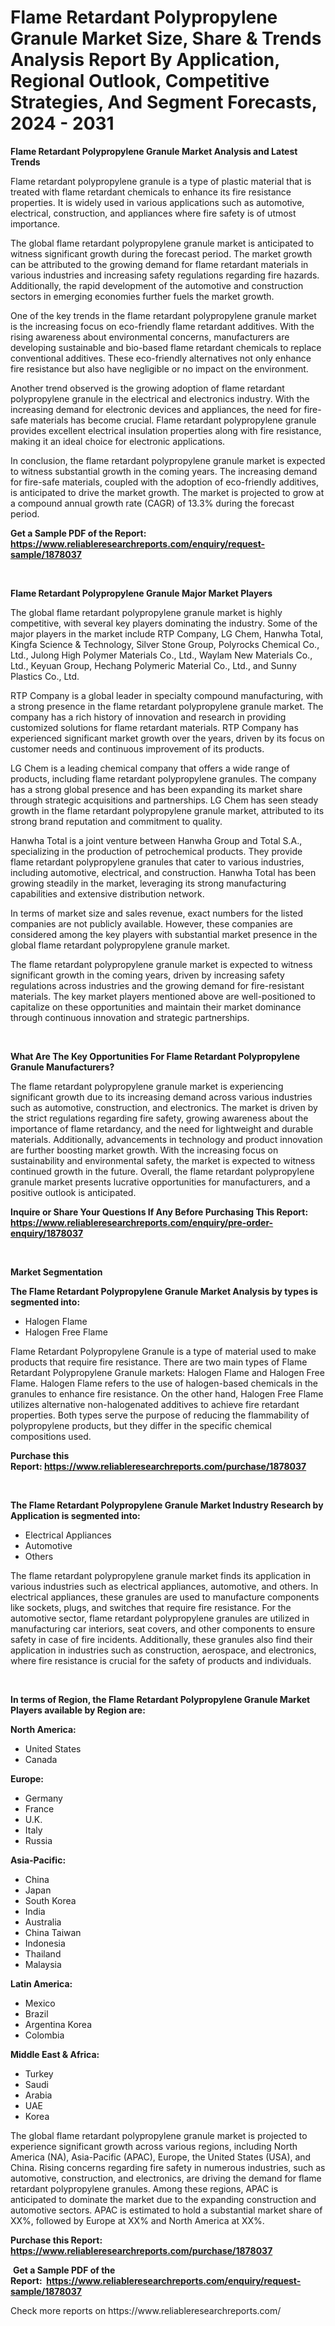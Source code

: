 <p><h1>Flame Retardant Polypropylene Granule Market Size, Share & Trends Analysis Report By Application, Regional Outlook, Competitive Strategies, And Segment Forecasts, 2024 - 2031</h1></p><p><strong>Flame Retardant Polypropylene Granule Market Analysis and Latest Trends</strong></p>
<p><p>Flame retardant polypropylene granule is a type of plastic material that is treated with flame retardant chemicals to enhance its fire resistance properties. It is widely used in various applications such as automotive, electrical, construction, and appliances where fire safety is of utmost importance.</p><p>The global flame retardant polypropylene granule market is anticipated to witness significant growth during the forecast period. The market growth can be attributed to the growing demand for flame retardant materials in various industries and increasing safety regulations regarding fire hazards. Additionally, the rapid development of the automotive and construction sectors in emerging economies further fuels the market growth.</p><p>One of the key trends in the flame retardant polypropylene granule market is the increasing focus on eco-friendly flame retardant additives. With the rising awareness about environmental concerns, manufacturers are developing sustainable and bio-based flame retardant chemicals to replace conventional additives. These eco-friendly alternatives not only enhance fire resistance but also have negligible or no impact on the environment.</p><p>Another trend observed is the growing adoption of flame retardant polypropylene granule in the electrical and electronics industry. With the increasing demand for electronic devices and appliances, the need for fire-safe materials has become crucial. Flame retardant polypropylene granule provides excellent electrical insulation properties along with fire resistance, making it an ideal choice for electronic applications.</p><p>In conclusion, the flame retardant polypropylene granule market is expected to witness substantial growth in the coming years. The increasing demand for fire-safe materials, coupled with the adoption of eco-friendly additives, is anticipated to drive the market growth. The market is projected to grow at a compound annual growth rate (CAGR) of 13.3% during the forecast period.</p></p>
<p><strong>Get a Sample PDF of the Report:&nbsp; <a href="https://www.reliableresearchreports.com/enquiry/request-sample/1878037">https://www.reliableresearchreports.com/enquiry/request-sample/1878037</a></strong></p>
<p>&nbsp;</p>
<p><strong>Flame Retardant Polypropylene Granule Major Market Players</strong></p>
<p><p>The global flame retardant polypropylene granule market is highly competitive, with several key players dominating the industry. Some of the major players in the market include RTP Company, LG Chem, Hanwha Total, Kingfa Science & Technology, Silver Stone Group, Polyrocks Chemical Co., Ltd., Julong High Polymer Materials Co., Ltd., Waylam New Materials Co., Ltd., Keyuan Group, Hechang Polymeric Material Co., Ltd., and Sunny Plastics Co., Ltd.</p><p>RTP Company is a global leader in specialty compound manufacturing, with a strong presence in the flame retardant polypropylene granule market. The company has a rich history of innovation and research in providing customized solutions for flame retardant materials. RTP Company has experienced significant market growth over the years, driven by its focus on customer needs and continuous improvement of its products.</p><p>LG Chem is a leading chemical company that offers a wide range of products, including flame retardant polypropylene granules. The company has a strong global presence and has been expanding its market share through strategic acquisitions and partnerships. LG Chem has seen steady growth in the flame retardant polypropylene granule market, attributed to its strong brand reputation and commitment to quality.</p><p>Hanwha Total is a joint venture between Hanwha Group and Total S.A., specializing in the production of petrochemical products. They provide flame retardant polypropylene granules that cater to various industries, including automotive, electrical, and construction. Hanwha Total has been growing steadily in the market, leveraging its strong manufacturing capabilities and extensive distribution network.</p><p>In terms of market size and sales revenue, exact numbers for the listed companies are not publicly available. However, these companies are considered among the key players with substantial market presence in the global flame retardant polypropylene granule market.</p><p>The flame retardant polypropylene granule market is expected to witness significant growth in the coming years, driven by increasing safety regulations across industries and the growing demand for fire-resistant materials. The key market players mentioned above are well-positioned to capitalize on these opportunities and maintain their market dominance through continuous innovation and strategic partnerships.</p></p>
<p>&nbsp;</p>
<p><strong>What Are The Key Opportunities For Flame Retardant Polypropylene Granule Manufacturers?</strong></p>
<p><p>The flame retardant polypropylene granule market is experiencing significant growth due to its increasing demand across various industries such as automotive, construction, and electronics. The market is driven by the strict regulations regarding fire safety, growing awareness about the importance of flame retardancy, and the need for lightweight and durable materials. Additionally, advancements in technology and product innovation are further boosting market growth. With the increasing focus on sustainability and environmental safety, the market is expected to witness continued growth in the future. Overall, the flame retardant polypropylene granule market presents lucrative opportunities for manufacturers, and a positive outlook is anticipated.</p></p>
<p><strong>Inquire or Share Your Questions If Any Before Purchasing This Report: <a href="https://www.reliableresearchreports.com/enquiry/pre-order-enquiry/1878037">https://www.reliableresearchreports.com/enquiry/pre-order-enquiry/1878037</a></strong></p>
<p>&nbsp;</p>
<p><strong>Market Segmentation</strong></p>
<p><strong>The Flame Retardant Polypropylene Granule Market Analysis by types is segmented into:</strong></p>
<p><ul><li>Halogen Flame</li><li>Halogen Free Flame</li></ul></p>
<p><p>Flame Retardant Polypropylene Granule is a type of material used to make products that require fire resistance. There are two main types of Flame Retardant Polypropylene Granule markets: Halogen Flame and Halogen Free Flame. Halogen Flame refers to the use of halogen-based chemicals in the granules to enhance fire resistance. On the other hand, Halogen Free Flame utilizes alternative non-halogenated additives to achieve fire retardant properties. Both types serve the purpose of reducing the flammability of polypropylene products, but they differ in the specific chemical compositions used.</p></p>
<p><strong>Purchase this Report:&nbsp;<a href="https://www.reliableresearchreports.com/purchase/1878037">https://www.reliableresearchreports.com/purchase/1878037</a></strong></p>
<p>&nbsp;</p>
<p><strong>The Flame Retardant Polypropylene Granule Market Industry Research by Application is segmented into:</strong></p>
<p><ul><li>Electrical Appliances</li><li>Automotive</li><li>Others</li></ul></p>
<p><p>The flame retardant polypropylene granule market finds its application in various industries such as electrical appliances, automotive, and others. In electrical appliances, these granules are used to manufacture components like sockets, plugs, and switches that require fire resistance. For the automotive sector, flame retardant polypropylene granules are utilized in manufacturing car interiors, seat covers, and other components to ensure safety in case of fire incidents. Additionally, these granules also find their application in industries such as construction, aerospace, and electronics, where fire resistance is crucial for the safety of products and individuals.</p></p>
<p>&nbsp;</p>
<p><strong>In terms of Region, the Flame Retardant Polypropylene Granule Market Players available by Region are:</strong></p>
<p>
    <p> <strong> North America: </strong>
        <ul>
            <li>United States</li>
            <li>Canada</li>
        </ul>
        </p> 
    <p> <strong> Europe: </strong>
        <ul>
            <li>Germany</li>
            <li>France</li>
            <li>U.K.</li>
            <li>Italy</li>
            <li>Russia</li>
        </ul>
        </p> 
    <p> <strong> Asia-Pacific: </strong>
        <ul>
            <li>China</li>
            <li>Japan</li>
            <li>South Korea</li>
            <li>India</li>
            <li>Australia</li>
            <li>China Taiwan</li>
            <li>Indonesia</li>
            <li>Thailand</li>
            <li>Malaysia</li>
        </ul>
        </p> 
    <p> <strong> Latin America: </strong>
        <ul>
            <li>Mexico</li>
            <li>Brazil</li>
            <li>Argentina Korea</li>
            <li>Colombia</li>
        </ul>
        </p> 
    <p> <strong> Middle East & Africa: </strong>
        <ul>
            <li>Turkey</li>
            <li>Saudi</li>
            <li>Arabia</li>
            <li>UAE</li>
            <li>Korea</li>
        </ul>
    </p>
    </p>
<p><p>The global flame retardant polypropylene granule market is projected to experience significant growth across various regions, including North America (NA), Asia-Pacific (APAC), Europe, the United States (USA), and China. Rising concerns regarding fire safety in numerous industries, such as automotive, construction, and electronics, are driving the demand for flame retardant polypropylene granules. Among these regions, APAC is anticipated to dominate the market due to the expanding construction and automotive sectors. APAC is estimated to hold a substantial market share of XX%, followed by Europe at XX% and North America at XX%.</p></p>
<p><strong>Purchase this Report: <a href="https://www.reliableresearchreports.com/purchase/1878037">https://www.reliableresearchreports.com/purchase/1878037</a></strong></p>
<p>&nbsp;<strong>Get a Sample PDF of the Report:&nbsp;&nbsp;<a href="https://www.reliableresearchreports.com/enquiry/request-sample/1878037">https://www.reliableresearchreports.com/enquiry/request-sample/1878037</a></strong></p>
<p><strong></strong></p>
<p>Check more reports on https://www.reliableresearchreports.com/</p>